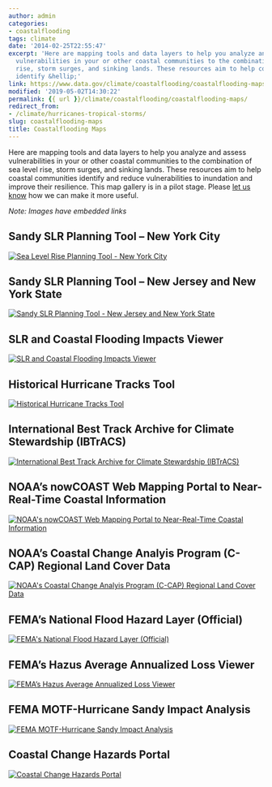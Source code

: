```yaml
---
author: admin
categories:
- coastalflooding
tags: climate
date: '2014-02-25T22:55:47'
excerpt: 'Here are mapping tools and data layers to help you analyze and assess
  vulnerabilities in your or other coastal communities to the combination of sea level
  rise, storm surges, and sinking lands. These resources aim to help coastal communities
  identify &hellip;'
link: https://www.data.gov/climate/coastalflooding/coastalflooding-maps
modified: '2019-05-02T14:30:22'
permalink: {{ url }}/climate/coastalflooding/coastalflooding-maps/
redirect_from:
- /climate/hurricanes-tropical-storms/
slug: coastalflooding-maps
title: Coastalflooding Maps
---
```


Here are mapping tools and data layers to help you analyze and assess vulnerabilities in your or other coastal communities to the combination of sea level rise, storm surges, and sinking lands. These resources aim to help coastal communities identify and reduce vulnerabilities to inundation and improve their resilience. This map gallery is in a pilot stage. Please [let us know](/climate/climate-feedback/) how we can make it more useful.

_Note: Images have embedded links_

## Sandy SLR Planning Tool – New York City
[![Sea Level Rise Planning Tool - New York City](https://s3-us-gov-west-1.amazonaws.com/cg-0817d6e3-93c4-4de8-8b32-da6919464e61/1-300x151.png "Sea Level Rise Planning Tool - New York City")](https://geoplatform.maps.arcgis.com/home/item.html?id=bc90ddc4984a45538c1de5b4ddf91381 "Sea Level Rise Planning Tool - New York City")

## Sandy SLR Planning Tool – New Jersey and New York State
[![Sandy SLR Planning Tool - New Jersey and New York State](https://s3-us-gov-west-1.amazonaws.com/cg-0817d6e3-93c4-4de8-8b32-da6919464e61/2-300x218.png "Sandy SLR Planning Tool - New Jersey and New York State")](https://geoplatform.maps.arcgis.com/home/item.html?id=2960f1e066544582ae0f0d988ccb3d27)

## SLR and Coastal Flooding Impacts Viewer
[![SLR and Coastal Flooding Impacts Viewer](https://s3-us-gov-west-1.amazonaws.com/cg-0817d6e3-93c4-4de8-8b32-da6919464e61/3-300x160.png "SLR and Coastal Flooding Impacts Viewer")](https://www.csc.noaa.gov/digitalcoast/tools/slrviewer/)

## Historical Hurricane Tracks Tool
[![Historical Hurricane Tracks Tool](https://s3-us-gov-west-1.amazonaws.com/cg-0817d6e3-93c4-4de8-8b32-da6919464e61/4-300x180.png "Historical Hurricane Tracks Tool")](https://csc.noaa.gov/digitalcoast/tools/hurricanes/)

## International Best Track Archive for Climate Stewardship (IBTrACS)
[![International Best Track Archive for Climate Stewardship (IBTrACS)](https://s3-us-gov-west-1.amazonaws.com/cg-0817d6e3-93c4-4de8-8b32-da6919464e61/Screen-Shot-2014-03-12-at-6.26.28-PM.png "International Best Track Archive for Climate Stewardship (IBTrACS)")](https://www.ncdc.noaa.gov/ibtracs/)

## NOAA’s nowCOAST Web Mapping Portal to Near-Real-Time Coastal Information
[![NOAA's nowCOAST Web Mapping Portal to Near-Real-Time Coastal Information](https://s3-us-gov-west-1.amazonaws.com/cg-0817d6e3-93c4-4de8-8b32-da6919464e61/6.png "NOAA's nowCOAST Web Mapping Portal to Near-Real-Time Coastal Information")](https://nowcoast.noaa.gov)

## NOAA’s Coastal Change Analyis Program (C-CAP) Regional Land Cover Data
[![NOAA's Coastal Change Analyis Program (C-CAP) Regional Land Cover Data](https://s3-us-gov-west-1.amazonaws.com/cg-0817d6e3-93c4-4de8-8b32-da6919464e61/7-300x183.png "NOAA's Coastal Change Analyis Program (C-CAP) Regional Land Cover Data")](https://www.csc.noaa.gov/digitalcoast/tools/lca "Sea Level Rise Planning Tool - New York City")

## FEMA’s National Flood Hazard Layer (Official)
[![FEMA's National Flood Hazard Layer (Official)](https://s3-us-gov-west-1.amazonaws.com/cg-0817d6e3-93c4-4de8-8b32-da6919464e61/8-300x202.png "FEMA's National Flood Hazard Layer (Official)")](https://fema.maps.arcgis.com/home/item.html?id=cbe088e7c8704464aa0fc34eb99e7f30)

## FEMA’s Hazus Average Annualized Loss Viewer
[![FEMA’s Hazus Average Annualized Loss Viewer](https://s3-us-gov-west-1.amazonaws.com/cg-0817d6e3-93c4-4de8-8b32-da6919464e61/9-300x202.png "FEMA’s Hazus Average Annualized Loss Viewer")](https://fema.maps.arcgis.com/home/item.html?id=cb8228309e9d405ca6b4db6027df36d9)

## FEMA MOTF-Hurricane Sandy Impact Analysis
[![FEMA MOTF-Hurricane Sandy Impact Analysis](https://s3-us-gov-west-1.amazonaws.com/cg-0817d6e3-93c4-4de8-8b32-da6919464e61/10-300x199.png "FEMA MOTF-Hurricane Sandy Impact Analysis")](https://fema.maps.arcgis.com/home/item.html?id=307dd522499d4a44a33d7296a5da5ea0)

## Coastal Change Hazards Portal
[![Coastal Change Hazards Portal](https://s3-us-gov-west-1.amazonaws.com/cg-0817d6e3-93c4-4de8-8b32-da6919464e61/Screen-Shot-2014-03-12-at-6.26.51-PM.png "Coastal Change Hazards Portal")](https://marine.usgs.gov/coastalchangehazardsportal/)
